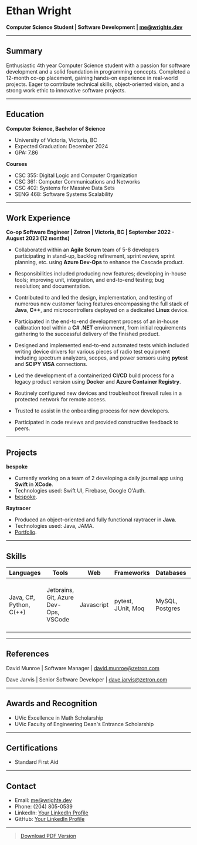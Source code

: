 # Ethan Wright

**Computer Science Student | Software Development | me@wrighte.dev**

---

## Summary

Enthusiastic 4th year Computer Science student with a passion for software development and
a solid foundation in programming concepts. Completed a 12-month co-op placement, gaining
hands-on experience in real-world projects. Eager to contribute technical skills, 
object-oriented vision, and a strong work ethic to innovative software projects.

---

## Education

**Computer Science, Bachelor of Science**

- University of Victoria, Victoria, BC
- Expected Graduation: December 2024
- GPA: 7.86

**Courses**

- CSC 355: Digital Logic and Computer Organization
- CSC 361: Computer Communications and Networks
- CSC 402: Systems for Massive Data Sets
- SENG 468: Software Systems Scalability

---

## Work Experience

**Co-op Software Engineer | Zetron | Victoria, BC | September 2022 - August 2023 (12 months)**

- Collaborated within an **Agile Scrum** team of 5-8 developers participating in stand-up,
backlog refinement, sprint review, sprint planning, etc. using **Azure Dev-Ops** to enhance
the Cascade product.

- Responsibilities included producing new features; developing in-house tools; improving unit,
integration, and end-to-end testing; bug resolution; and documentation.

- Contributed to and led the design, implementation, and testing of numerous new customer
facing features encompassing the full stack of **Java**, **C++**, and microcontrollers deployed on a
dedicated **Linux** device.

- Participated in the end-to-end development process of an in-house calibration tool within a
**C# .NET** environment, from initial requirements gathering to the successful delivery of the
finished product.

- Designed and implemented end-to-end automated tests which included writing device drivers
for various pieces of radio test equipment including spectrum analyzers, scopes, and power
sensors using **pytest** and **SCIPY VISA** connections.

- Led the development of a containerized **CI/CD** build process for a legacy product version
using **Docker** and **Azure Container Registry**.

- Routinely configured new devices and troubleshoot firewall rules in a protected network for
remote access.

- Trusted to assist in the onboarding process for new developers.

- Participated in code reviews and provided constructive feedback to peers.

---

## Projects

**bespoke**

- Currently working on a team of 2 developing a daily journal app using **Swift** in **XCode**.
- Technologies used: Swift UI, Firebase, Google O'Auth.
- [bespoke](https://github.com/wd-ethan/be-written).

**Raytracer**

- Produced an object-oriented and fully functional raytracer in **Java**.
- Technologies used: Java, JAMA.
- [Portfolio](https://wrighte.dev).

---

## Skills

| Languages               | Tools                                 | Web        | Frameworks         | Databases       | OS                                                    |
|-------------------------|---------------------------------------|------------|--------------------|-----------------|-------------------------------------------------------|
| Java, C#, Python, C(++) | Jetbrains, Git, Azure Dev-Ops, VSCode | Javascript | pytest, JUnit, Moq | MySQL, Postgres | Linux (bash), Windows (cmd & powershell), macOS (zsh) |


---

## References

David Munroe | Software Manager | david.munroe@zetron.com

Dave Jarvis | Senior Software Developer | dave.jarvis@zetron.com

---

## Awards and Recognition

- UVic Excellence in Math Scholarship
- UVic Faculty of Engineering Dean's Entrance Scholarship

---

## Certifications

- Standard First Aid

---

## Contact
- Email: me@wrighte.dev
- Phone: (204) 805-0539
- LinkedIn: [Your LinkedIn Profile](https://www.linkedin.com/in/ethan-wright-a5611a208/)
- GitHub: [Your LinkedIn Profile](https://github.com/wd-ethan?preview=true)

---

> [Download PDF Version](link_to_pdf_version.pdf)

